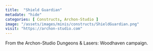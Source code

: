 ```yaml
---
title:  "Shield Guardian"
metadate: "hide"
categories: [ Constructs, Archon-Studio ]
image: "/assets/images/minis/constructs/ShieldGuardian.png"
visit: "https://archon-studio.com"
---
```

From the Archon-Studio Dungeons & Lasers: Woodhaven campaign.